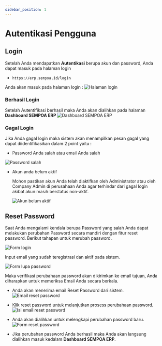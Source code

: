```yaml
---
sidebar_position: 1
---
```


# Autentikasi Pengguna

## Login


Setelah Anda mendapatkan **Autentikasi** berupa akun dan password, Anda dapat masuk pada halaman login
- `https://erp.sempoa.id/login` 

Anda akan masuk pada halaman login  :
![Halaman login](/img/login.PNG)


### Berhasil Login

Setelah Autentifikasi berhasil maka Anda akan dialihkan pada halaman **Dashboard SEMPOA ERP**
![Dashboard SEMPOA ERP](/img/dashboard.PNG)


### Gagal Login
Jika Anda gagal login maka sistem akan menampilkan pesan gagal yang dapat diidentifikasikan dalam 2 point yaitu :
 - Password Anda salah atau email Anda salah

 ![Password salah](/img/loginfail.PNG)

 - Akun anda belum aktif
   
   Mohon pastikan akun Anda telah diaktifkan oleh Administrator atau oleh Company Admin di perusahaan Anda agar terhindar dari gagal login akibat akun masih berstatus non-aktif.

   ![Akun belum aktif](/img/nonactive.PNG)
   
## Reset Password
Saat Anda mengalami kendala berupa Password yang salah Anda dapat melakukan perubahan Password secara mandiri dengan fitur reset password. Berikut tahapan untuk merubah password.

![Form login](/img/Lp1.PNG)


Input email yang sudah teregistrasi dan aktif pada sistem.

![Form lupa password](/img/Lp2.PNG)

Maka verifikasi perubahaan password akan dikirimkan ke email tujuan, Anda diharapkan untuk memeriksa Email Anda secara berkala.

- Anda akan menerima email Reset Password dari sistem.
![Email reset password](/img/emailUbah.PNG)

- Klik reset password untuk melanjutkan prosess perubahaan password.
![Isi email reset password](/img/Confrim.PNG)

- Anda akan dialihkan untuk melengkapi perubahan password baru.
![Form reset password](/img/setnewpass.PNG)

- Jika perubahan password Anda berhasil maka Anda akan langsung dialihkan masuk kedalam **Dashboard SEMPOA ERP**.